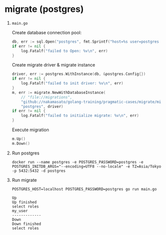 # migrate (postgres)

1. `main.go`

    Create database connection pool:

    ```go
	db, err := sql.Open("postgres", fmt.Sprintf("host=%s user=postgres password=%s dbname=postgres sslmode=disable", host, passwd))
	if err != nil {
		log.Fatalf("failed to Open: %v\n", err)
	}
    ```

    Create migrate driver & migrate instance

    ```go
	driver, err := postgres.WithInstance(db, &postgres.Config{})
	if err != nil {
		log.Fatalf("failed to init driver: %v\n", err)
	}
	m, err := migrate.NewWithDatabaseInstance(
		// "file://migrations",
		"github://nakamasato/golang-training/pragmatic-cases/migrate/migrations#main",
		"postgres", driver)
	if err != nil {
		log.Fatalf("failed to initialize migrate: %v\n", err)
	}
    ```

    Execute migration

    ```go
	m.Up()
	m.Down()
    ```

1. Run postgres
    ```
    docker run --name postgres -e POSTGRES_PASSWORD=postgres -e POSTGRES_INITDB_ARGS="--encoding=UTF8 --no-locale" -e TZ=Asia/Tokyo -p 5432:5432 -d postgres
    ```
1. Run migrate

    ```
    POSTGRES_HOST=localhost POSTGRES_PASSWORD=postgres go run main.go
    ```

    ```
    Up
    Up finished
    select roles
    my_user
    -------------
    Down
    Down finished
    select roles
    ```
